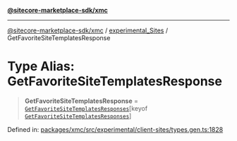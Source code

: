 [**@sitecore-marketplace-sdk/xmc**](../../../../README.md)

***

[@sitecore-marketplace-sdk/xmc](../../../../README.md) / [experimental\_Sites](../README.md) / GetFavoriteSiteTemplatesResponse

# Type Alias: GetFavoriteSiteTemplatesResponse

> **GetFavoriteSiteTemplatesResponse** = [`GetFavoriteSiteTemplatesResponses`](GetFavoriteSiteTemplatesResponses.md)\[keyof [`GetFavoriteSiteTemplatesResponses`](GetFavoriteSiteTemplatesResponses.md)\]

Defined in: [packages/xmc/src/experimental/client-sites/types.gen.ts:1828](https://github.com/Sitecore/marketplace-sdk/blob/main/packages/xmc/src/experimental/client-sites/types.gen.ts#L1828)
